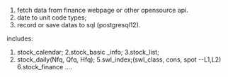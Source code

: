 1. fetch data from finance webpage or other opensource api.
2. date to unit code types;
3. record or save datas to sql (postgresql12).

includes:
1. stock_calendar;
2.stock_basic _info;
3.stock_list;
4. stock_daily(Nfq, Qfq, Hfq);
5.swl_index;(swl_class, cons, spot --L1,L2)
6.stock_finance ....



